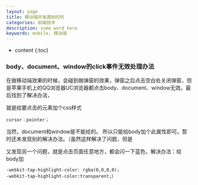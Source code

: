```yaml
---
layout: page
title: 移动端开发遇到的坑
categories: 前端技术
description: some word here
keywords: mobile, 移动端
---
```

* content
{:toc}
<div class="postImg" style="background-image:url(http://ovl1kjv88.bkt.clouddn.com/media/a7aa6ff5435d5e1_size59_w1200_h799.jpg)"></div>




### body、document、window的click事件无效处理办法
在做移动端效果的时候，会碰到做弹窗的效果，弹窗之后点击空白处关闭弹窗，但是苹果手机上的QQ浏览器UC浏览器都点击body、document、window无效。最后找到了解决办法，

就是给要点击的元素加个css样式

`cursor：pointer；`

 当然，document和window是不能给的。 所以只能给body加个此属性即可。暂时还未发现别的解决办法。（虽然这样解决了问题，但是

又发现另一个问题，就是点击页面任意地方，都会闪一下蓝色，解决办法：给body加

```
-webkit-tap-highlight-color: rgba(0,0,0,0); 
-webkit-tap-highlight-color:transparent;）
```


